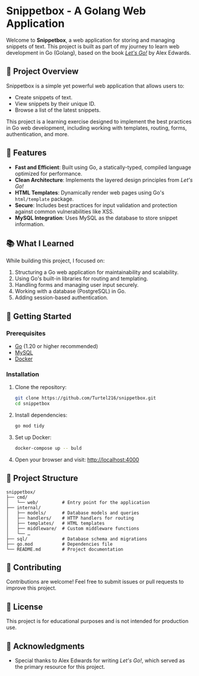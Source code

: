 # Snippetbox - A Golang Web Application  

Welcome to **Snippetbox**, a web application for storing and managing snippets of text. This project is built as part of my journey to learn web development in Go (Golang), based on the book *[Let's Go!](https://lets-go.alexedwards.net)* by Alex Edwards.  

## 🚀 Project Overview  

Snippetbox is a simple yet powerful web application that allows users to:  
- Create snippets of text.  
- View snippets by their unique ID.  
- Browse a list of the latest snippets.  

This project is a learning exercise designed to implement the best practices in Go web development, including working with templates, routing, forms, authentication, and more.  

## 🌟 Features  

- **Fast and Efficient**: Built using Go, a statically-typed, compiled language optimized for performance.  
- **Clean Architecture**: Implements the layered design principles from *Let's Go!*  
- **HTML Templates**: Dynamically render web pages using Go's `html/template` package.  
- **Secure**: Includes best practices for input validation and protection against common vulnerabilities like XSS.  
- **MySQL Integration**: Uses MySQL as the database to store snippet information.  

## 📚 What I Learned  

While building this project, I focused on:  
1. Structuring a Go web application for maintainability and scalability.  
2. Using Go's built-in libraries for routing and templating.  
3. Handling forms and managing user input securely.  
4. Working with a database (PostgreSQL) in Go.  
5. Adding session-based authentication.  

## 🔧 Getting Started  

### Prerequisites  
- [Go](https://golang.org/dl/) (1.20 or higher recommended)  
- [MySQL](/)  
- [Docker](/)

### Installation  
1. Clone the repository:  
   ```bash  
   git clone https://github.com/Turtel216/snippetbox.git  
   cd snippetbox  
   ```  

2. Install dependencies:  
   ```bash  
   go mod tidy  
   ```  

3. Set up Docker:    
     ```bash  
     docker-compose up -- buld  
     ```  

6. Open your browser and visit: [http://localhost:4000](http://localhost:4000)  

## 📂 Project Structure  

```  
snippetbox/  
├── cmd/  
│   └── web/         # Entry point for the application  
├── internal/  
│   ├── models/      # Database models and queries  
│   ├── handlers/    # HTTP handlers for routing  
│   ├── templates/   # HTML templates  
│   ├── middleware/  # Custom middleware functions  
│   └── …  
├── sql/             # Database schema and migrations  
├── go.mod           # Dependencies file  
└── README.md        # Project documentation  
```  

## 🤝 Contributing  

Contributions are welcome! Feel free to submit issues or pull requests to improve this project.  

## 📝 License  

This project is for educational purposes and is not intended for production use.  

## 🙌 Acknowledgments  

- Special thanks to Alex Edwards for writing *Let's Go!*, which served as the primary resource for this project.  